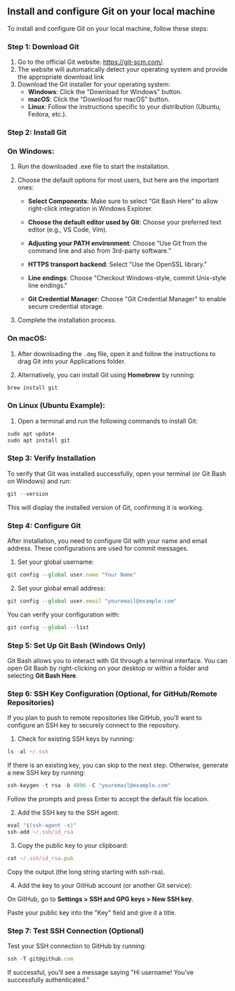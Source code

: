 ## Install and configure Git on your local machine

To install and configure Git on your local machine, follow these steps:

### Step 1: Download Git

1. Go to the official Git website: https://git-scm.com/.
2. The website will automatically detect your operating system and provide the appropriate download link
3. Download the Git installer for your operating system:
    * **Windows**: Click the "Download for Windows" button.
    * **macOS**: Click the "Download for macOS" button.
    * **Linux**: Follow the instructions specific to your distribution (Ubuntu, Fedora, etc.).

### Step 2: Install Git

### On Windows:
1. Run the downloaded .exe file to start the installation.

2. Choose the default options for most users, but here are the important ones:

    * **Select Components**: Make sure to select “Git Bash Here” to allow right-click integration in Windows Explorer.

    * **Choose the default editor used by Git**: Choose your preferred text editor (e.g., VS Code, Vim).

    * **Adjusting your PATH environment**: Choose “Use Git from the command line and also from 3rd-party software.”

    * **HTTPS transport backend**: Select "Use the OpenSSL library."

    * **Line endings**: Choose "Checkout Windows-style, commit Unix-style line endings."

    * **Git Credential Manager**: Choose "Git Credential Manager" to enable secure credential storage.

3. Complete the installation process.

### On macOS:
1. After downloading the `.dmg` file, open it and follow the instructions to drag Git into your Applications folder.

2. Alternatively, you can install Git using **Homebrew** by running:

```js
brew install git
```

### On Linux (Ubuntu Example):
1. Open a terminal and run the following commands to install Git:

```js
sudo apt update
sudo apt install git
```

### Step 3: Verify Installation
To verify that Git was installed successfully, open your terminal (or Git Bash on Windows) and run:

```js
git --version
```

This will display the installed version of Git, confirming it is working.

### Step 4: Configure Git
After installation, you need to configure Git with your name and email address. These configurations are used for commit messages.

1. Set your global username:
```js
git config --global user.name "Your Name"
```

2. Set your global email address:
```js
git config --global user.email "youremail@example.com"
```

You can verify your configuration with:
```js
git config --global --list
```

### Step 5: Set Up Git Bash (Windows Only)
Git Bash allows you to interact with Git through a terminal interface. You can open Git Bash by right-clicking on your desktop or within a folder and selecting **Git Bash Here**.

### Step 6: SSH Key Configuration (Optional, for GitHub/Remote Repositories)
If you plan to push to remote repositories like GitHub, you'll want to configure an SSH key to securely connect to the repository.

1. Check for existing SSH keys by running:
```js
ls -al ~/.ssh
```
If there is an existing key, you can skip to the next step. Otherwise, generate a new SSH key by running:
```js
ssh-keygen -t rsa -b 4096 -C "youremail@example.com"
```
Follow the prompts and press Enter to accept the default file location.

2. Add the SSH key to the SSH agent:
```js
eval "$(ssh-agent -s)"
ssh-add ~/.ssh/id_rsa
```

3. Copy the public key to your clipboard:
```js
cat ~/.ssh/id_rsa.pub
```

Copy the output (the long string starting with ssh-rsa).

4. Add the key to your GitHub account (or another Git service):

On GitHub, go to **Settings > SSH and GPG keys > New SSH key**.

Paste your public key into the "Key" field and give it a title.

### Step 7: Test SSH Connection (Optional)
Test your SSH connection to GitHub by running:
```js
ssh -T git@github.com
```

If successful, you’ll see a message saying "Hi username! You've successfully authenticated."